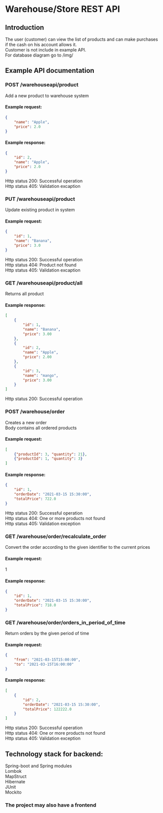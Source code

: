# Warehouse/Store REST API

## Introduction

The user (customer) can view the list of products and can make purchases if the cash on his account allows it. \
Customer is not include in example API. \
For database diagram go to /img/

## Example API documentation

### POST /warehouseapi/product
Add a new product to warehouse system
#### Example request:
```json
{
    "name": "Apple",
    "price": 2.0
}
```
#### Example response:
```json
{
    "id": 2,
    "name": "Apple",
    "price": 2.0
}
```
Http status 200: Successful operation \
Http status 405: Validation excaption
### PUT /warehouseapi/product
Update existing product in system
#### Example request:
```json 
{
    "id": 1,
    "name": "Banana",
    "price": 3.0
}
```
Http status 200: Successful operation \
Http status 404: Product not found \
Http status 405: Validation excaption
### GET /warehouseapi/product/all
Returns all product
#### Example response:
```json
[
    {
        "id": 1,
        "name": "Banana",
        "price": 3.00
    },
    {
        "id": 2,
        "name": "Apple",
        "price": 2.00
    },
    {
        "id": 3,
        "name": "mango",
        "price": 3.00
    }
]
```
Http status 200: Successful operation
### POST /warehouse/order
Creates a new order \
Body contains all ordered products
#### Example request:
```json
[
    {"productId": 3, "quantity": 21},
    {"productId": 1, "quantity": 3}
]
```
#### Example response:
```json
{
    "id": 1,
    "orderDate": "2021-03-15 15:30:00",
    "totalPrice": 722.0
}
```
Http status 200: Successful operation \
Http status 404: One or more products not found \
Http status 405: Validation exception
### GET /warehouse/order/recalculate_order
Convert the order according to the given identifier to the current prices
#### Example request:
1
#### Example response:
```json
{
    "id": 1,
    "orderDate": "2021-03-15 15:30:00",
    "totalPrice": 718.0
}
```
### GET /warehouse/order/orders_in_period_of_time
Return orders by the given period of time
#### Example request:
```json
{
    "from": "2021-03-15T15:00:00",
    "to": "2021-03-15T16:00:00"
}
```
#### Example response:
```json
[
    {
        "id": 2,
        "orderDate": "2021-03-15 15:30:00",
        "totalPrice": 122222.0
    }
]
```
Http status 200: Successful operation \
Http status 404: One or more products not found \
Http status 405: Validation exception

## Technology stack for backend:

Spring-boot and Spring modules \
Lombok \
MapStruct \
Hibernate \
JUnit \
Mockito

### The project may also have a frontend